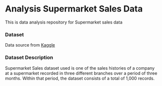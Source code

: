 # Analysis Supermarket Sales Data
This is data analysis repository for Supermarket sales data

### Dataset
Data source from [Kaggle](https://www.kaggle.com/datasets/aungpyaeap/supermarket-sales)

### Dataset Description
Supermarket Sales dataset used is one of the sales histories of a company at a supermarket recorded in three different branches over a period of three months. Within that period, the dataset consists of a total of 1,000 records.
